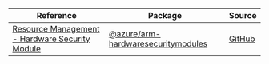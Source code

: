 | Reference | Package | Source |
|---|---|---|
|[Resource Management - Hardware Security Module](arm-hardwaresecuritymodules-readme.md)|[@azure/arm-hardwaresecuritymodules](https://www.npmjs.com/package/@azure/arm-hardwaresecuritymodules)|[GitHub](https://github.com/Azure/azure-sdk-for-js/blob/main/sdk/hardwaresecuritymodules/arm-hardwaresecuritymodules)|
